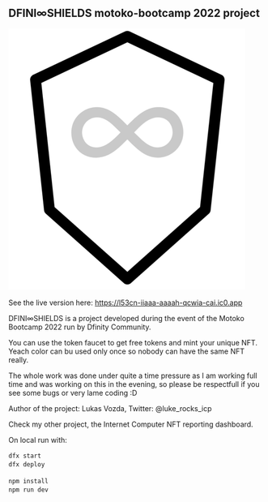 ## DFINI∞SHIELDS motoko-bootcamp 2022 project
![Image](https://github.com/lukasvozda/motoko-bootcamp-project/blob/main/frontend/assets/shield.png?raw=true)

See the live version here: https://l53cn-iiaaa-aaaah-qcwia-cai.ic0.app

DFINI∞SHIELDS is a project developed during the event of the Motoko Bootcamp 2022 run by Dfinity Community.

You can use the token faucet to get free tokens and mint your unique NFT. Yeach color can bu used only once so nobody can have the same NFT really.

The whole work was done under quite a time pressure as I am working full time and was working on this in the evening, so please be respectfull if you see some bugs or very lame coding :D

Author of the project: Lukas Vozda, Twitter: @luke_rocks_icp

Check my other project, the Internet Computer NFT reporting dashboard.

On local run with:
```bash
dfx start
dfx deploy

npm install
npm run dev
```
